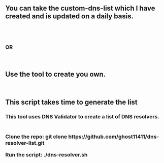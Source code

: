 <h2>You can take the custom-dns-list which I have created and is updated on a daily basis.</h2><br>
<br>
<h3>OR</h3>
<br>
<h2>Use the tool to create you own.</h2><br>
<h2> This script takes time to generate the list</h2>
<h3>This tool uses DNS Validator to create a list of DNS resolvers.<h3><br>
Clone the repo:
  git clone https://github.com/ghost11411/dns-resolver-list.git<br>

Run the script:
  ./dns-resolver.sh
